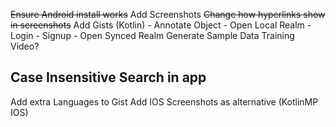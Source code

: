~~Ensure Android install works~~
Add Screenshots
~~Change how hyperlinks show in screenshots~~
Add Gists (Kotlin)
    - Annotate Object
    - Open Local Realm
    - Login
    - Signup
    - Open Synced Realm
Generate Sample Data
Training Video?

Case Insensitive Search in app
------

Add extra Languages to Gist
Add IOS Screenshots as alternative (KotlinMP IOS)
